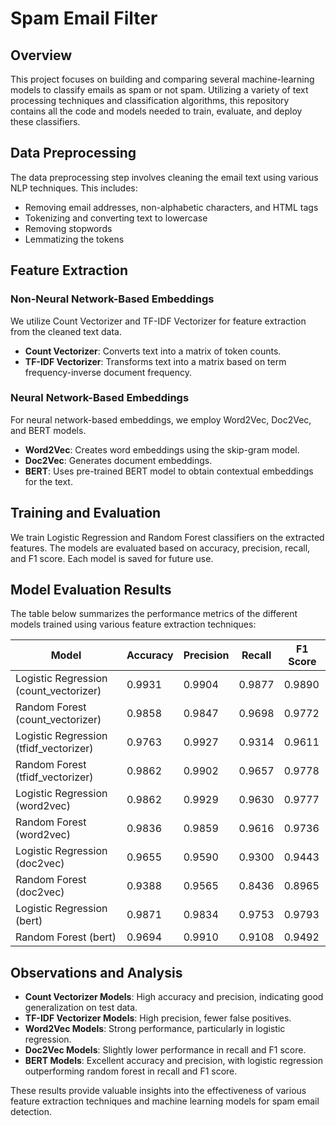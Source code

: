 # Spam Email Filter
 
## Overview
This project focuses on building and comparing several machine-learning models to classify emails as spam or not spam. Utilizing a variety of text processing techniques and classification algorithms, this repository contains all the code and models needed to train, evaluate, and deploy these classifiers.

## Data Preprocessing

The data preprocessing step involves cleaning the email text using various NLP techniques. This includes:

- Removing email addresses, non-alphabetic characters, and HTML tags
- Tokenizing and converting text to lowercase
- Removing stopwords
- Lemmatizing the tokens

## Feature Extraction

### Non-Neural Network-Based Embeddings

We utilize Count Vectorizer and TF-IDF Vectorizer for feature extraction from the cleaned text data.

- **Count Vectorizer**: Converts text into a matrix of token counts.
- **TF-IDF Vectorizer**: Transforms text into a matrix based on term frequency-inverse document frequency.

### Neural Network-Based Embeddings

For neural network-based embeddings, we employ Word2Vec, Doc2Vec, and BERT models.

- **Word2Vec**: Creates word embeddings using the skip-gram model.
- **Doc2Vec**: Generates document embeddings.
- **BERT**: Uses pre-trained BERT model to obtain contextual embeddings for the text.

## Training and Evaluation

We train Logistic Regression and Random Forest classifiers on the extracted features. The models are evaluated based on accuracy, precision, recall, and F1 score. Each model is saved for future use.

## Model Evaluation Results

The table below summarizes the performance metrics of the different models trained using various feature extraction techniques:

| Model                                    | Accuracy | Precision | Recall | F1 Score |
|------------------------------------------|----------|-----------|--------|----------|
| Logistic Regression (count_vectorizer)   | 0.9931   | 0.9904    | 0.9877 | 0.9890   |
| Random Forest (count_vectorizer)         | 0.9858   | 0.9847    | 0.9698 | 0.9772   |
| Logistic Regression (tfidf_vectorizer)   | 0.9763   | 0.9927    | 0.9314 | 0.9611   |
| Random Forest (tfidf_vectorizer)         | 0.9862   | 0.9902    | 0.9657 | 0.9778   |
| Logistic Regression (word2vec)           | 0.9862   | 0.9929    | 0.9630 | 0.9777   |
| Random Forest (word2vec)                 | 0.9836   | 0.9859    | 0.9616 | 0.9736   |
| Logistic Regression (doc2vec)            | 0.9655   | 0.9590    | 0.9300 | 0.9443   |
| Random Forest (doc2vec)                  | 0.9388   | 0.9565    | 0.8436 | 0.8965   |
| Logistic Regression (bert)               | 0.9871   | 0.9834    | 0.9753 | 0.9793   |
| Random Forest (bert)                     | 0.9694   | 0.9910    | 0.9108 | 0.9492   |

## Observations and Analysis

- **Count Vectorizer Models**: High accuracy and precision, indicating good generalization on test data.
- **TF-IDF Vectorizer Models**: High precision, fewer false positives.
- **Word2Vec Models**: Strong performance, particularly in logistic regression.
- **Doc2Vec Models**: Slightly lower performance in recall and F1 score.
- **BERT Models**: Excellent accuracy and precision, with logistic regression outperforming random forest in recall and F1 score.

These results provide valuable insights into the effectiveness of various feature extraction techniques and machine learning models for spam email detection.
